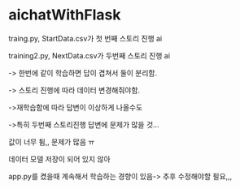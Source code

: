 ﻿# aichatWithFlask

traing.py, StartData.csv가 첫 번째 스토리 진행 ai

training2.py, NextData.csv가 두번째 스토리 진행 ai

-> 한번에 같이 학습하면 답이 겹쳐서 둘이 분리함.

-> 스토리 진행에 따라 데이터 변경해줘야함.

->재학습함에 따라 답변이 이상하게 나올수도

->특히 두번째 스토리진행 답변에 문제가 많을 것...


값이 너무 튐,, 문제가 많음 ㅠ

데이터 모델 저장이 되어 있지 않아

app.py를 켰을때 계속해서 학습하는 경향이 있음-> 추후 수정해야할 필요,,,
